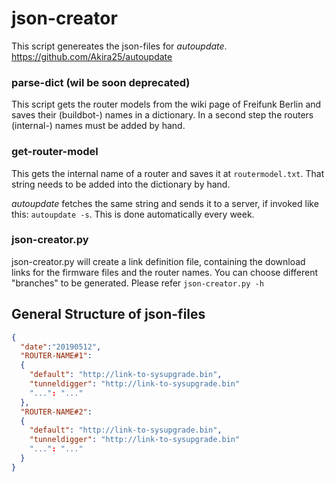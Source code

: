 # json-creator
This script genereates the json-files for *autoupdate*. https://github.com/Akira25/autoupdate

### parse-dict (wil be soon deprecated)
This script gets the router models from the wiki page of Freifunk Berlin and saves their (buildbot-) names
in a dictionary. In a second step the routers (internal-) names must be added by hand.

### get-router-model
This gets the internal name of a router and saves it at `routermodel.txt`. That string needs to be added
into the dictionary by hand.

*autoupdate* fetches the same string and sends it to a server, if invoked like this: `autoupdate -s`. This is 
done automatically every week.

### json-creator.py
json-creator.py will create a link definition file, containing the download links for the firmware files and the router names.
You can choose different "branches" to be generated. Please refer `json-creator.py -h`

## General Structure of json-files

```JSON
{
  "date":"20190512",
  "ROUTER-NAME#1":
  {
    "default": "http://link-to-sysupgrade.bin",
    "tunneldigger": "http://link-to-sysupgrade.bin"
	"...": "..."
  },
  "ROUTER-NAME#2":
  {
    "default": "http://link-to-sysupgrade.bin",
    "tunneldigger": "http://link-to-sysupgrade.bin"
	"...": "..."
  }
}
```
